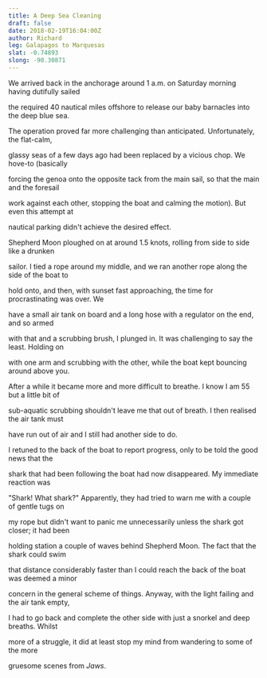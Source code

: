 ```yaml
---
title: A Deep Sea Cleaning
draft: false
date: 2018-02-19T16:04:00Z
author: Richard 
leg: Galapagos to Marquesas 
slat: -0.74893 
slong: -90.30871 
---
```

We arrived back in the anchorage around 1 a.m. on Saturday morning having dutifully sailed 

the required 40 nautical miles offshore to release our baby barnacles into the deep blue sea. 

The operation proved far more challenging than anticipated. Unfortunately, the flat-calm, 

glassy seas of a few days ago had been replaced by a vicious chop. We hove-to (basically 

forcing the genoa onto the opposite tack from the main sail, so that the main and the foresail 

work against each other, stopping the boat and calming the motion). But even this attempt at 

nautical parking didn't achieve the desired effect. 

 

Shepherd Moon ploughed on at around 1.5 knots, rolling from side to side like a drunken 

sailor. I tied a rope around my middle, and we ran another rope along the side of the boat to 

hold onto, and then, with sunset fast approaching, the time for procrastinating was over. We 

have a small air tank on board and a long hose with a regulator on the end, and so armed 

with that and a scrubbing brush, I plunged in. It was challenging to say the least. Holding on 

with one arm and scrubbing with the other, while the boat kept bouncing around above you. 

After a while it became more and more difficult to breathe. I know I am 55 but a little bit of 

sub-aquatic scrubbing shouldn't leave me that out of breath. I then realised the air tank must 

have run out of air and I still had another side to do. 

 

I retuned to the back of the boat to report progress, only to be told the good news that the 

shark that had been following the boat had now disappeared. My immediate reaction was 

"Shark! What shark?" Apparently, they had tried to warn me with a couple of gentle tugs on 

my rope but didn't want to panic me unnecessarily unless the shark got closer; it had been 

holding station a couple of waves behind Shepherd Moon. The fact that the shark could swim 

that distance considerably faster than I could reach the back of the boat was deemed a minor 

concern in the general scheme of things. Anyway, with the light failing and the air tank empty, 

I had to go back and complete the other side with just a snorkel and deep breaths. Whilst 

more of a struggle, it did at least stop my mind from wandering to some of the more 

gruesome scenes from *Jaws*. 


